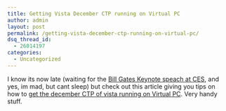 ```yaml
---
title: Getting Vista December CTP running on Virtual PC
author: admin
layout: post
permalink: /getting-vista-december-ctp-running-on-virtual-pc/
dsq_thread_id:
  - 26014197
categories:
  - Uncategorized
---
```

I know its now late (waiting for the [Bill Gates Keynote speach at CES][1], and yes, im mad, but cant sleep) but check out this article giving you tips on how to [get the december CTP of vista running on Virtual PC][2]. Very handy stuff.

 [1]: http://www.microsoft.com/events/executives/billgates.mspx
 [2]: http://blogs.msdn.com/mikekol/archive/2006/01/04/509466.aspx